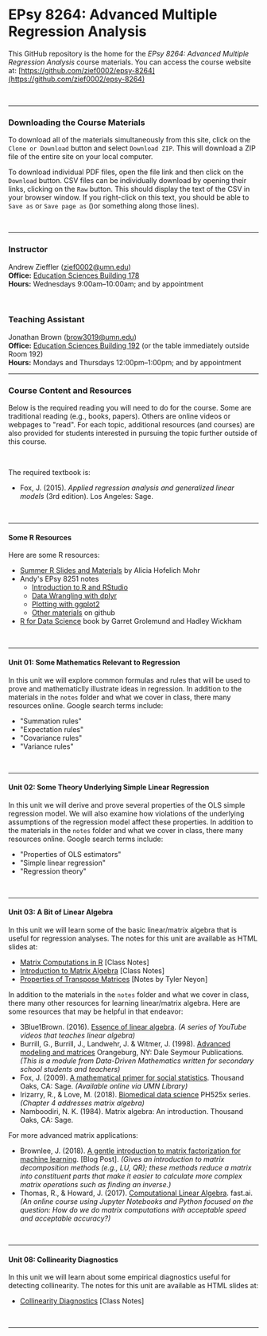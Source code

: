 EPsy 8264: Advanced Multiple Regression Analysis
=========


This GitHub repository is the home for the _EPsy 8264: Advanced Multiple Regression Analysis_ course materials. You can access the course website at: [https://github.com/zief0002/epsy-8264](https://github.com/zief0002/epsy-8264)

<br />

---


### Downloading the Course Materials

To download all of the materials simultaneously from this site, click on the `Clone or Download` button and select `Download ZIP`. This will download a ZIP file of the entire site on your local computer. 

To download individual PDF files, open the file link and then click on the `Download` button. CSV files can be individually download by opening their links, clicking on the `Raw` button. This should display the text of the CSV in your browser window. If you right-click on this text, you should be able to `Save as` or `Save page as` ()or something along those lines). 

<br />

---


### Instructor

Andrew Zieffler ([zief0002@umn.edu](mailto://zief0002@umn.edu)) <br />
**Office:** [Education Sciences Building 178](https://www.google.com/maps/place/Education+Sciences+Building/@44.9784043,-93.2394586,15z/data=!4m2!3m1!1s0x0:0x45656dac481b9150)  <br />
**Hours:** Wednesdays 9:00am–10:00am; and by appointment <br />



<br />

### Teaching Assistant

Jonathan Brown ([brow3019@umn.edu](mailto://brow3019@umn.edu)) <br />
**Office:** [Education Sciences Building 192](https://www.google.com/maps/place/Education+Sciences+Building/@44.9784043,-93.2394586,15z/data=!4m2!3m1!1s0x0:0x45656dac481b9150)  (or the table immediately outside Room 192) <br />
**Hours:** Mondays and Thursdays 12:00pm–1:00pm; and by appointment <br />


---

### Course Content and Resources

Below is the required reading you will need to do for the course. Some are traditional reading (e.g., books, papers). Others are online videos or webpages to "read". For each topic, additional resources (and courses) are also provided for students interested in pursuing the topic further outside of this course.

<br />

The required textbook is:

- Fox, J. (2015). _Applied regression analysis and generalized linear models_ (3rd edition). Los Angeles: Sage.


<br />

---

#### Some R Resources

Here are some R resources:

- [Summer R Slides and Materials](https://drive.google.com/drive/folders/1AkGUh3NlFs3Zqp-ieD1SckDTYJ5cbk-p) by Alicia Hofelich Mohr
- Andy's EPsy 8251 notes
	- [Introduction to R and RStudio](http://www.datadreaming.org/files/01-introduction-to-r.html#1)
	- [Data Wrangling with dplyr](http://www.datadreaming.org/files/02-data-wrangling-with-dplyr.html#1)
	- [Plotting with ggplot2](http://www.datadreaming.org/files/03-plotting-with-ggplot2.html#1)
	- [Other materials](https://github.com/zief0002/epsy-8251) on github
- [R for Data Science](http://r4ds.had.co.nz/) book by Garret Grolemund and Hadley Wickham 

<br />

---

#### Unit 01: Some Mathematics Relevant to Regression

In this unit we will explore common formulas and rules that will be used to prove and mathematiclly illustrate ideas in regression. In addition to the materials in the `notes` folder and what we cover in class, there many resources online. Google search terms include:

- "Summation rules"
- "Expectation rules"
- "Covariance rules"
- "Variance rules"


<br />
---



#### Unit 02: Some Theory Underlying Simple Linear Regression

In this unit we will derive and prove several properties of the OLS simple regression model. We will also examine how violations of the underlying assumptions of the regression model affect these properties. In addition to the materials in the `notes` folder and what we cover in class, there many resources online. Google search terms include:

- "Properties of OLS estimators"
- "Simple linear regression"
- "Regression theory"


<br />
---


#### Unit 03: A Bit of Linear Algebra

In this unit we will learn some of the basic linear/matrix algebra that is useful for regression analyses. The notes for this unit are available as HTML slides at:

- [Matrix Computations in R](http://www.datadreaming.org/files/epsy-8264/04-a-bit-of-matrix-algebra.html#1) [Class Notes]
- [Introduction to Matrix Algebra](http://www.datadreaming.org/files/epsy-8264/05-introduction-to-matrix-algebra.html) [Class Notes]
- [Properties of Transpose Matrices](http://www.math.nyu.edu/~neylon/linalgfall04/project1/dj/proptranspose.htm) [Notes by Tyler Neyon]

In addition to the materials in the `notes` folder and what we cover in class, there many other resources for learning linear/matrix algebra. Here are some resources that may be helpful in that endeavor:

- 3Blue1Brown. (2016). [Essence of linear algebra](https://www.youtube.com/watch?v=kjBOesZCoqc&list=PLZHQObOWTQDPD3MizzM2xVFitgF8hE_ab). *(A series of YouTube videos that teaches linear algebra)*
- Burrill, G., Burrill, J., Landwehr, J. & Witmer, J. (1998). [Advanced modeling and matrices](http://www.amstat.org/asa/files/pdfs/ddmseries/AdvancedModelingandMatrices--TeachersEdition.pdf) Orangeburg, NY: Dale Seymour Publications. *(This is a module from Data-Driven Mathematics written for secondary school students and teachers)*
- Fox, J. (2009). [A mathematical primer for social statistics](https://primo.lib.umn.edu/primo-explore/fulldisplay?docid=UMN_ALMA21325943720001701&context=L&vid=TWINCITIES&search_scope=mncat_discovery&tab=article_discovery&lang=en_US). Thousand Oaks, CA: Sage. *(Available online via UMN Library)*
- Irizarry, R., & Love, M. (2018). [Biomedical data science](http://genomicsclass.github.io/book/) PH525x series. *(Chapter 4 addresses matrix algebra)*
- Namboodiri, N. K. (1984). Matrix algebra: An introduction. Thousand Oaks, CA: Sage.

For more advanced matrix applications:

- Brownlee, J. (2018). [A gentle introduction to matrix factorization for machine learning](https://machinelearningmastery.com/introduction-to-matrix-decompositions-for-machine-learning/). [Blog Post]. *(Gives an introduction to matrix decomposition methods (e.g., LU, QR); these methods reduce a matrix into constituent parts that make it easier to calculate more complex matrix operations such as finding an inverse.)*
- Thomas, R., & Howard, J. (2017). [Computational Linear Algebra](http://www.fast.ai/2017/07/17/num-lin-alg/). fast.ai. *(An online course using Jupyter Notebooks and Python focused on the question: How do we do matrix computations with acceptable speed and acceptable accuracy?)*

<br />
---


#### Unit 08: Collinearity Diagnostics

In this unit we will learn about some empirical diagnostics useful for detecting collinearity. The notes for this unit are available as HTML slides at:

- [Collinearity Diagnostics](http://www.datadreaming.org/files/epsy-8264/08-collinearity-diagnostics.html) [Class Notes]

<br />

---